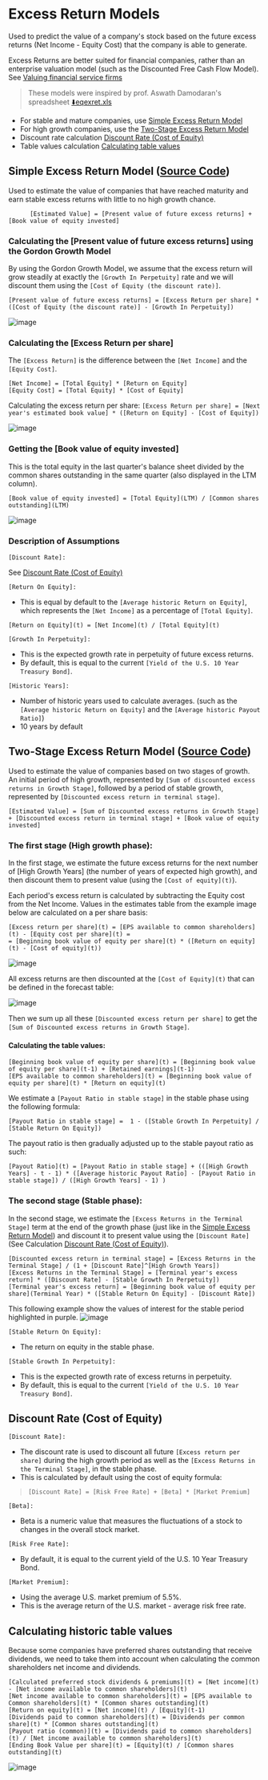 # Excess Return Models 
Used to predict the value of a company's stock based on the future excess returns (Net Income - Equity Cost) that the company is able to generate. 

Excess Returns are better suited for financial companies, rather than an enterprise valuation model (such as the Discounted Free Cash Flow Model). 
See [Valuing financial service firms](https://github.com/DiscountingCashFlows/Documentation/blob/main/models-documentation/valuing-financial-firms.md#valuing-financial-service-firms-banks-insurance-companies-and-investment-banks)

> These models were inspired by prof. Aswath Damodaran's spreadsheet [⬇️eqexret.xls](https://pages.stern.nyu.edu/~adamodar/pc/eqexret.xls) 

* For stable and mature companies, use [Simple Excess Return Model](#simple-excess-return-model-source-code)
* For high growth companies, use the [Two-Stage Excess Return Model](#two-stage-excess-return-model-source-code)
* Discount rate calculation [Discount Rate (Cost of Equity)](#discount-rate-cost-of-equity)
* Table values calculation [Calculating table values](#calculating-historic-table-values)

## Simple Excess Return Model ([Source Code](https://github.com/DiscountingCashFlows/Documentation/blob/main/source-code/valuations/simple-excess-return-model.js))

Used to estimate the value of companies that have reached maturity and earn stable excess returns with little to no high growth chance.

          [Estimated Value] = [Present value of future excess returns] + [Book value of equity invested]

### Calculating the [Present value of future excess returns] using the Gordon Growth Model

By using the Gordon Growth Model, we assume that the excess return will grow steadily at exactly the `[Growth In Perpetuity]` rate and we will discount them using the `[Cost of Equity (the discount rate)]`.

`[Present value of future excess returns] = [Excess Return per share] * ([Cost of Equity (the discount rate)] - [Growth In Perpetuity])`

![image](https://user-images.githubusercontent.com/46221053/198673930-2fe454e9-a72d-4594-ab2c-cb9c0fbccc76.png)

### Calculating the [Excess Return per share]

The `[Excess Return]` is the difference between the `[Net Income]` and the `[Equity Cost]`.

```
[Net Income] = [Total Equity] * [Return on Equity]
[Equity Cost] = [Total Equity] * [Cost of Equity]
```

Calculating the excess return per share:
`[Excess Return per share] = [Next year's estimated book value] * ([Return on Equity] - [Cost of Equity])`

![image](https://user-images.githubusercontent.com/46221053/198674549-715977c1-ffaa-4a42-96ac-077709df4c20.png)

### Getting the [Book value of equity invested]

This is the total equity in the last quarter's balance sheet divided by the common shares outstanding in the same quarter (also displayed in the LTM column).

`[Book value of equity invested] = [Total Equity](LTM) / [Common shares outstanding](LTM)`

![image](https://user-images.githubusercontent.com/46221053/198676668-c853239b-0c6c-4e62-bbe0-51b67feb65b5.png)

### Description of Assumptions
`[Discount Rate]:`

See [Discount Rate (Cost of Equity)](#discount-rate-cost-of-equity)

`[Return On Equity]:`

- This is equal by default to the `[Average historic Return on Equity]`, which represents the `[Net Income]` as a percentage of `[Total Equity]`.

`[Return on Equity](t) = [Net Income](t) / [Total Equity](t)`

`[Growth In Perpetuity]:`
- This is the expected growth rate in perpetuity of future excess returns.
- By default, this is equal to the current `[Yield of the U.S. 10 Year Treasury Bond]`.

`[Historic Years]:`
- Number of historic years used to calculate averages. (such as the `[Average historic Return on Equity]` and the `[Average historic Payout Ratio]`)
- 10 years by default

## Two-Stage Excess Return Model ([Source Code](https://github.com/DiscountingCashFlows/Documentation/blob/main/source-code/valuations/two-stage-excess-return-model.js))
Used to estimate the value of companies based on two stages of growth. An initial period of high growth, represented by `[Sum of discounted excess returns in Growth Stage]`, followed by a period of stable growth, represented by `[Discounted excess return in terminal stage]`.

    [Estimated Value] = [Sum of Discounted excess returns in Growth Stage] + [Discounted excess return in terminal stage] + [Book value of equity invested]
    
### The first stage (High growth phase):

In the first stage, we estimate the future excess returns for the next number of [High Growth Years] (the number of years of expected high growth), and then discount them to present value (using the `[Cost of equity](t)`).

Each period's excess return is calculated by subtracting the Equity cost from the Net Income. Values in the estimates table from the example image below are calculated on a per share basis:

```
[Excess return per share](t) = [EPS available to common shareholders](t) - [Equity cost per share](t) =
= [Beginning book value of equity per share](t) * ([Return on equity](t) - [Cost of equity](t))
```

![image](https://user-images.githubusercontent.com/46221053/198632102-92acf191-840f-4c26-a865-46e3395cda68.png)

All excess returns are then discounted at the `[Cost of Equity](t)` that can be defined in the forecast table:

![image](https://user-images.githubusercontent.com/46221053/198597829-c3d3fa66-83fa-46d6-988b-bf723568085e.png)

Then we sum up all these `[Discounted excess return per share]` to get the `[Sum of Discounted excess returns in Growth Stage]`.

#### Calculating the table values:

```
[Beginning book value of equity per share](t) = [Beginning book value of equity per share](t-1) + [Retained earnings](t-1)
[EPS available to common shareholders](t) = [Beginning book value of equity per share](t) * [Return on equity](t)
```
We estimate a `[Payout Ratio in stable stage]` in the stable phase using the following formula:

`[Payout Ratio in stable stage] =  1 - ([Stable Growth In Perpetuity] / [Stable Return On Equity])`

The payout ratio is then gradually adjusted up to the stable payout ratio as such:

`[Payout Ratio](t) = [Payout Ratio in stable stage] + (([High Growth Years] - t - 1) * ([Average historic Payout Ratio] - [Payout Ratio in stable stage]) / ([High Growth Years] - 1) )`

### The second stage (Stable phase):
In the second stage, we estimate the `[Excess Returns in the Terminal Stage]` term at the end of the growth phase (just like in the [Simple Excess Return Model](#simple-excess-return-model-source-code)) and discount it to present value using the `[Discount Rate]` (See Calculation [Discount Rate (Cost of Equity)](#discount-rate-cost-of-equity)).

```
[Discounted excess return in terminal stage] = [Excess Returns in the Terminal Stage] / (1 + [Discount Rate]^[High Growth Years])
[Excess Returns in the Terminal Stage] = [Terminal year's excess return] * ([Discount Rate] - [Stable Growth In Perpetuity])
[Terminal year's excess return] = [Beginning book value of equity per share](Terminal Year) * ([Stable Return On Equity] - [Discount Rate])
```

This following example show the values of interest for the stable period highlighted in purple.
![image](https://user-images.githubusercontent.com/46221053/198622321-eda7e820-7700-47fa-aba7-a20b22a3a021.png)

`[Stable Return On Equity]:`

- The return on equity in the stable phase.

`[Stable Growth In Perpetuity]:`

- This is the expected growth rate of excess returns in perpetuity.
- By default, this is equal to the current `[Yield of the U.S. 10 Year Treasury Bond]`.

## Discount Rate (Cost of Equity)

`[Discount Rate]:`

- The discount rate is used to discount all future `[Excess return per share]` during the high growth period as well as the `[Excess Returns in the Terminal Stage]`, in the stable phase.
- This is calculated by default using the cost of equity formula:

> `[Discount Rate] = [Risk Free Rate] + [Beta] * [Market Premium]`

`[Beta]:`

- Beta is a numeric value that measures the fluctuations of a stock to changes in the overall stock market.

`[Risk Free Rate]:`

- By default, it is equal to the current yield of the U.S. 10 Year Treasury Bond.

`[Market Premium]:`

- Using the average U.S. market premium of 5.5%. 
- This is the average return of the U.S. market - average risk free rate.

## Calculating historic table values

Because some companies have preferred shares outstanding that receive dividends, we need to take them into account when calculating the common shareholders net income and dividends.

```
[Calculated preferred stock dividends & premiums](t) = [Net income](t) - [Net income available to common shareholders](t)
[Net income available to common shareholders](t) = [EPS available to Common shareholders](t) * [Common shares outstanding](t)
[Return on equity](t) = [Net income](t) / [Equity](t-1)
[Dividends paid to common shareholders](t) = [Dividends per common share](t) * [Common shares outstanding](t)
[Payout ratio (common)](t) = [Dividends paid to common shareholders](t) / [Net income available to common shareholders](t)
[Ending Book Value per share](t) = [Equity](t) / [Common shares outstanding](t)
```

![image](https://user-images.githubusercontent.com/46221053/198636256-af5efd9e-60ec-47c0-b6c0-fdd7d4c225ce.png)
